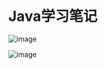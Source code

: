 # Java学习笔记
![image](https://user-images.githubusercontent.com/71053195/231755230-95c6e36c-d317-4803-93d8-9a35e3577a69.png)

![image](https://user-images.githubusercontent.com/71053195/231755079-41fa997c-ed4a-4d58-b165-d87d4b6d3d29.png)
